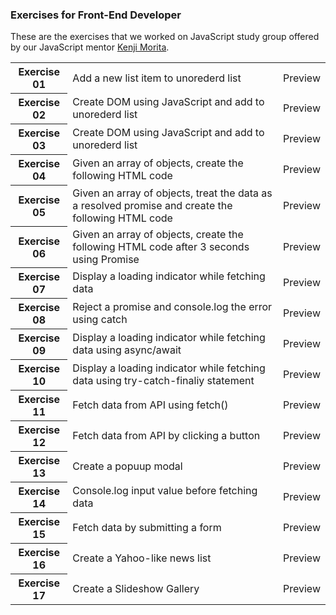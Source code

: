 ### Exercises for Front-End Developer

These are the exercises that we worked on JavaScript study group offered by our JavaScript mentor [Kenji Morita](https://github.com/kenmori).

<table>
<tr>
<th>Exercise 01</th>
<td>Add a new list item to unorederd list</td>
<td>Preview</td>
</tr>
<tr>
<th>Exercise 02</th>
<td>Create DOM using JavaScript and add to unorederd list</td>
<td>Preview</td>
</tr>
<tr>
<th>Exercise 03</th>
<td>Create DOM using JavaScript and add to unorederd list</td>
<td>Preview</td>
</tr>
<tr>
<th>Exercise 04</th>
<td>Given an array of objects, create the following HTML code</td>
<td>Preview</td>
</tr>
<tr>
<th>Exercise 05</th>
<td>Given an array of objects, treat the data as a resolved promise and create the following HTML code</td>
<td>Preview</td>
</tr>
<tr>
<th>Exercise 06</th>
<td>Given an array of objects, create the following HTML code after 3 seconds using Promise</td>
<td>Preview</td>
</tr>
<tr>
<th>Exercise 07</th>
<td>Display a loading indicator while fetching data</td>
<td>Preview</td>
</tr>
<tr>
<th>Exercise 08</th>
<td>Reject a promise and console.log the error using catch</td>
<td>Preview</td>
</tr>
<tr>
<th>Exercise 09</th>
<td>Display a loading indicator while fetching data using async/await</td>
<td>Preview</td>
</tr>
<tr>
<th>Exercise 10</th>
<td>Display a loading indicator while fetching data using try-catch-finaliy statement</td>
<td>Preview</td>
</tr>
<tr>
<th>Exercise 11</th>
<td>Fetch data from API using fetch()</td>
<td>Preview</td>
</tr>
<tr>
<th>Exercise 12</th>
<td>Fetch data from API by clicking a button</td>
<td>Preview</td>
</tr>
<tr>
<th>Exercise 13</th>
<td>Create a popuup modal</td>
<td>Preview</td>
</tr>
<tr>
<th>Exercise 14</th>
<td>Console.log input value before fetching data</td>
<td>Preview</td>
</tr>
<tr>
<th>Exercise 15</th>
<td>Fetch data by submitting a form</td>
<td>Preview</td>
</tr>
<tr>
<th>Exercise 16</th>
<td>Create a Yahoo-like news list</td>
<td>Preview</td>
</tr>
<tr>
<th>Exercise 17</th>
<td>Create a Slideshow Gallery</td>
<td>Preview</td>
</tr>

</table>
